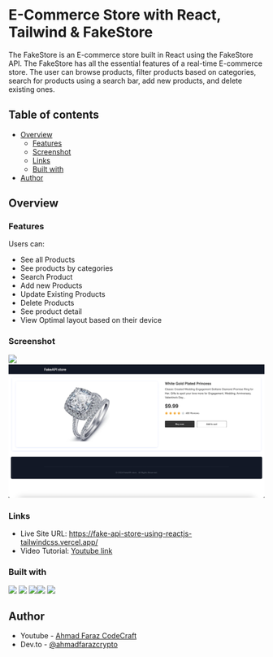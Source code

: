 # E-Commerce Store with React, Tailwind & FakeStore

The FakeStore is an E-commerce store built in React using the FakeStore API. The FakeStore has all the essential features of a real-time E-commerce store. The user can browse products, filter products based on categories, search for products using a search bar, add new products, and delete existing ones.

## Table of contents

- [Overview](#overview)
  - [Features](#features)
  - [Screenshot](#screenshot)
  - [Links](#links)
  - [Built with](#built-with)
- [Author](#author)

## Overview

### Features

Users can:

- See all Products
- See products by categories
- Search Product
- Add new Products
- Update Existing Products
- Delete Products
- See product detail
- View Optimal layout based on their device

### Screenshot

![](./screenshots/home.png)
![](./screenshots/detail.png)

### Links

- Live Site URL: [https://fake-api-store-using-reactjs-tailwindcss.vercel.app/
  ](https://fake-api-store-using-reactjs-tailwindcss.vercel.app/)
- Video Tutorial: [Youtube link](https://your-live-site-url.com)

### Built with

![](https://img.shields.io/badge/React-20232A?style=for-the-badge&logo=react&logoColor=61DAFB) ![](https://img.shields.io/badge/React_Router-CA4245?style=for-the-badge&logo=react-router&logoColor=white) ![](https://img.shields.io/badge/Tailwind_CSS-38B2AC?style=for-the-badge&logo=tailwind-css&logoColor=white)![](https://img.shields.io/badge/Vercel-000000?style=for-the-badge&logo=vercel&logoColor=white)
![](https://img.shields.io/badge/FakeStore_Api-000000?style=for-the-badge&logo=xrp&logoColor=white)

## Author

- Youtube - [Ahmad Faraz CodeCraft](https://www.youtube.com/@farazCodeCraft)
- Dev.to - [@ahmadfarazcrypto](https://dev.to/ahmadfarazcrypto)